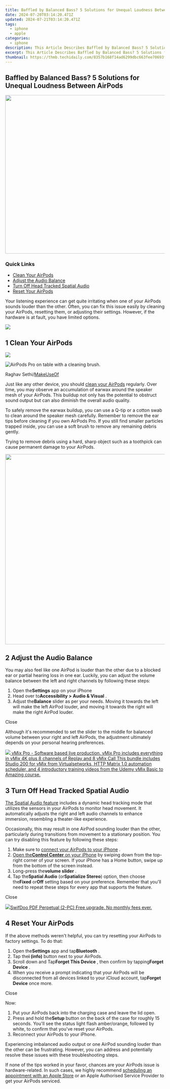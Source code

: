 ```yaml
---
title: Baffled by Balanced Bass? 5 Solutions for Unequal Loudness Between AirPods!
date: 2024-07-20T03:14:20.471Z
updated: 2024-07-21T03:14:20.471Z
tags:
  - iphone
  - apple
categories:
  - iphone
description: This Article Describes Baffled by Balanced Bass? 5 Solutions for Unequal Loudness Between AirPods!
excerpt: This Article Describes Baffled by Balanced Bass? 5 Solutions for Unequal Loudness Between AirPods!
thumbnail: https://thmb.techidaily.com/8357b168f14ad6299dbc663fee70693f53617c625c6e0b9ad212abd473aa163b.jpg
---
```


## Baffled by Balanced Bass? 5 Solutions for Unequal Loudness Between AirPods

<!-- affiliate ads begin -->
<a href="https://appsumo.8odi.net/c/5597632/2087407/7443" target="_top" id="2087407"><img src="//a.impactradius-go.com/display-ad/7443-2087407" border="0" alt="" width="600" height="500"/></a><img height="0" width="0" src="https://appsumo.8odi.net/i/5597632/2087407/7443" style="position:absolute;visibility:hidden;" border="0" />
<!-- affiliate ads end -->
### Quick Links

* [Clean Your AirPods](https://www.makeuseof.com/why-one-airpod-louder-than-other-fixes/#clean-your-airpods)
* [Adjust the Audio Balance](https://www.makeuseof.com/why-one-airpod-louder-than-other-fixes/#adjust-the-audio-balance)
* [Turn Off Head Tracked Spatial Audio](https://www.makeuseof.com/why-one-airpod-louder-than-other-fixes/#turn-off-head-tracked-spatial-audio)
* [Reset Your AirPods](https://www.makeuseof.com/why-one-airpod-louder-than-other-fixes/#reset-your-airpods)

 Your listening experience can get quite irritating when one of your AirPods sounds louder than the other. Often, you can fix this issue easily by cleaning your AirPods, resetting them, or adjusting their settings. However, if the hardware is at fault, you have limited options.

<!-- affiliate ads begin -->
<a href="https://secure.2checkout.com/order/checkout.php?PRODS=4615471&QTY=1&AFFILIATE=108875&CART=1"><img src="https://images.wondershare.com/affiliate-image/affiliate_banners_en/max_782x90.png" border="0"></a>
<!-- affiliate ads end -->
## 1 Clean Your AirPods

<!-- affiliate ads begin -->
<a href="https://secure.2checkout.com/order/checkout.php?PRODS=4729320&QTY=1&AFFILIATE=108875&CART=1"><img src="https://secure.avangate.com/images/merchant/f7f07e7dab09533bc71247a5b29a7373/products/2_iDeviceMessageBox.png" border="0"></a>
<!-- affiliate ads end -->
![AirPods Pro on table with a cleaning brush.](https://static1.makeuseofimages.com/wordpress/wp-content/uploads/wm/2024/02/airpods-pro-on-table-with-a-cleaning-brush.jpg)

 Raghav Sethi/[MakeUseOf](https://www.makeuseof.com/author/raghav-sethi/)

 Just like any other device, you should [clean your AirPods](https://www.makeuseof.com/tag/how-to-clean-airpods-and-case/) regularly. Over time, you may observe an accumulation of earwax around the speaker mesh of your AirPods. This buildup not only has the potential to obstruct sound output but can also diminish the overall audio quality.

 To safely remove the earwax buildup, you can use a Q-tip or a cotton swab to clean around the speaker mesh carefully. Remember to remove the ear tips before cleaning if you own AirPods Pro. If you still find smaller particles trapped inside, you can use a soft brush to remove any remaining debris gently.

 Trying to remove debris using a hard, sharp object such as a toothpick can cause permanent damage to your AirPods.

<!-- affiliate ads begin -->
<a href="https://appsumo.8odi.net/c/5597632/2082532/7443" target="_top" id="2082532"><img src="//a.impactradius-go.com/display-ad/7443-2082532" border="0" alt="" width="1200" height="600"/></a><img height="0" width="0" src="https://appsumo.8odi.net/i/5597632/2082532/7443" style="position:absolute;visibility:hidden;" border="0" />
<!-- affiliate ads end -->
## 2 Adjust the Audio Balance

 You may also feel like one AirPod is louder than the other due to a blocked ear or partial hearing loss in one ear. Luckily, you can adjust the volume balance between the left and right channels by following these steps:

1. Open the**Settings** app on your iPhone
2. Head over to**Accessibility > Audio & Visual** .
3. Adjust the**Balance** slider as per your needs. Moving it towards the left will make the left AirPod louder, and moving it towards the right will make the right AirPod louder.

Close

 Although it's recommended to set the slider to the middle for balanced volume between your right and left AirPods, the adjustment ultimately depends on your personal hearing preferences.

<!-- affiliate ads begin -->
<a href="https://secure.2checkout.com/order/checkout.php?PRODS=30901410&QTY=1&AFFILIATE=108875&CART=1"> <img src="https://secure.avangate.com/images/merchant/ce9a6fb2becc2d235e62b125e9260102/products/copy_1_copy_vMixCallScreenshot1-large.jpg" border="0"> vMix Pro - Software based live production. vMix Pro includes everything in vMix 4K plus 8 channels of Replay and 8 vMix Call 
This bundle includes Studio 200 for vMix from Virtualsetworks, HTTP Matrix 1.0 automation scheduler, and 4 introductory training videos from the Udemy vMix Basic to Amazing course. </a>
<!-- affiliate ads end -->
## 3 Turn Off Head Tracked Spatial Audio

[The Spatial Audio feature](https://www.makeuseof.com/what-is-spatial-audio/) includes a dynamic head tracking mode that utilizes the sensors in your AirPods to monitor head movement. It automatically adjusts the right and left audio channels to enhance immersion, resembling a theater-like experience.

 Occasionally, this may result in one AirPod sounding louder than the other, particularly during transitions from movement to a stationary position. You can try disabling this feature by following these steps:

1. Make sure to [connect your AirPods to your iPhone](https://www.makeuseof.com/tag/how-to-connect-airpods-mac-iphone-pc-android/) .
2. [Open the**Control Center** on your iPhone](https://www.makeuseof.com/how-to-use-customize-control-center-iphone/) by swiping down from the top-right corner of your screen. If your iPhone has a Home button, swipe up from the bottom of the screen instead.
3. Long-press the**volume slider** .
4. Tap the**Spatial Audio** (or**Spatialize Stereo**) option, then choose the**Fixed** or**Off** setting based on your preference. Remember that you'll need to repeat these steps for every app that supports the feature.

Close

<!-- affiliate ads begin -->
<a href="https://purchase.swifdoo.com/order/checkout.php?PRODS=38709260&QTY=1&AFFILIATE=108875&CART=1"><img src="https://secure.avangate.com/images/merchant/8b932759a5a04ddb34bf79e3f9072e4b/products/Product%20box%20white-1024x1024.png" border="0">SwifDoo PDF Perpetual (2-PC)  Free upgrade. No monthly fees ever. </a>
<!-- affiliate ads end -->
## 4 Reset Your AirPods

 If the above methods weren't helpful, you can try resetting your AirPods to factory settings. To do that:

1. Open the**Settings** app and tap**Bluetooth** .
2. Tap the**i (info)** button next to your AirPods.
3. Scroll down and Tap**Forget This Device** , then confirm by tapping**Forget Device** .
4. When you receive a prompt indicating that your AirPods will be disconnected from all devices linked to your iCloud account, tap**Forget Device** once more.

Close

​​​​​​​Now:

1. Put your AirPods back into the charging case and leave the lid open.
2. Press and hold the**Setup** button on the back of the case for roughly 15 seconds. You'll see the status light flash amber/orange, followed by white, to confirm that you've reset your AirPods.
3. Reconnect your AirPods to your iPhone.

 Experiencing imbalanced audio output or one AirPod sounding louder than the other can be frustrating. However, you can address and potentially resolve these issues with these troubleshooting steps.

 If none of the tips worked in your favor, chances are your AirPods issue is hardware-related. In such cases, we highly recommend [scheduling an appointment with an Apple Store](https://www.makeuseof.com/apple-store-appointment-genius-bar/) or an Apple Authorised Service Provider to get your AirPods serviced.

<ins class="adsbygoogle"
     style="display:block"
     data-ad-format="autorelaxed"
     data-ad-client="ca-pub-7571918770474297"
     data-ad-slot="1223367746"></ins>



<ins class="adsbygoogle"
     style="display:block"
     data-ad-client="ca-pub-7571918770474297"
     data-ad-slot="8358498916"
     data-ad-format="auto"
     data-full-width-responsive="true"></ins>


